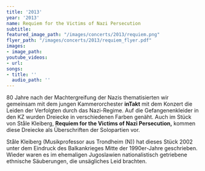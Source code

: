 ```yaml
---
title: '2013'
year: '2013'
name: Requiem for the Victims of Nazi Persecution
subtitle: 
featured_image_path: "/images/concerts/2013/requiem.png"
flyer_path: "/images/concerts/2013/requiem_flyer.pdf"
images:
- image_path: 
youtube_videos:
- url: 
songs:
- title: ''
  audio_path: ''
---
```


80 Jahre nach der Machtergreifung der Nazis thematisierten wir gemeinsam mit dem jungen Kammerorchester **inTakt** mit dem Konzert die Leiden der Verfolgten durch das Nazi-Regime. Auf die Gefangenenkleider in den KZ wurden Dreiecke in verschiedenen Farben gen&auml;ht. Auch im St&uuml;ck von St&aring;le Kleiberg,&nbsp;**Requiem for the Victims of Nazi Persecution,**&nbsp;kommen diese Dreiecke als &Uuml;berschriften der Solopartien vor.&nbsp;

St&aring;le Kleiberg (Musikprofessor aus Trondheim (N)) hat dieses St&uuml;ck 2002 unter dem Eindruck des Balkankrieges Mitte der 1990er-Jahre geschrieben. Wieder waren es im ehemaligen Jugoslawien nationalistisch getriebene ethnische S&auml;uberungen, die uns&auml;gliches Leid brachten.